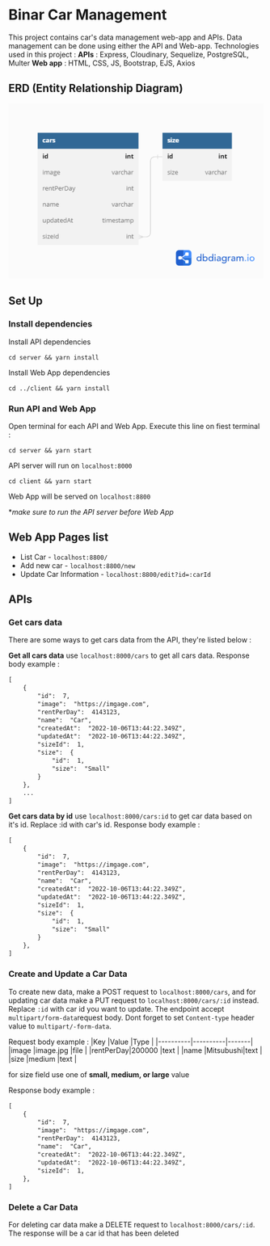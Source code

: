 ﻿# Binar Car Management

This project contains car's data management web-app and APIs. Data management can be done using either the API and Web-app.
Technologies used in this project :
**APIs** : Express, Cloudinary, Sequelize, PostgreSQL, Multer
**Web app** : HTML, CSS, JS, Bootstrap, EJS, Axios

## ERD (Entity Relationship Diagram)
![ERD](https://raw.githubusercontent.com/NoFall887/binar-car-management/main/Untitled.png)

## Set Up
### Install dependencies
Install API dependencies

    cd server && yarn install
   Install Web App dependencies

    cd ../client && yarn install
 ### Run API and Web App
 Open terminal for each API and Web App. 
 Execute this line on fiest terminal :

    cd server && yarn start
API server will run on `localhost:8000`
 
    cd client && yarn start
Web App will be served on `localhost:8800`

**make sure to run the API server before Web App*

## Web App Pages list

 - List Car - `localhost:8800/`
 - Add new car - `localhost:8800/new`
 - Update Car Information - `localhost:8800/edit?id=:carId`

## APIs
### Get cars data
There are some ways to get cars data from the API, they're listed below :

**Get all cars data**
use `localhost:8000/cars` to get all cars data.
Response body example :
```
[
	{
		"id":  7,
		"image":  "https://imgage.com",
		"rentPerDay":  4143123,
		"name":  "Car",
		"createdAt":  "2022-10-06T13:44:22.349Z",
		"updatedAt":  "2022-10-06T13:44:22.349Z",
		"sizeId":  1,
		"size":  {
			"id":  1,
			"size":  "Small"
		}
	},
	...
]
```
**Get cars data by id**
use `localhost:8000/cars:id` to get car data based on it's id. Replace :id with car's id.
Response body example :
```
[
	{
		"id":  7,
		"image":  "https://imgage.com",
		"rentPerDay":  4143123,
		"name":  "Car",
		"createdAt":  "2022-10-06T13:44:22.349Z",
		"updatedAt":  "2022-10-06T13:44:22.349Z",
		"sizeId":  1,
		"size":  {
			"id":  1,
			"size":  "Small"
		}
	},
]
```
### Create and Update a Car Data
To create new data, make a POST request to `localhost:8000/cars`, and for updating car data make a PUT request to `localhost:8000/cars/:id` instead. Replace `:id` with car id you want to update.
The endpoint accept `multipart/form-data`request body. Dont forget to set `Content-type` header value to `multipart/-form-data`.

Request body example :
|Key       |Value     |Type   |
|----------|----------|-------|
|image     |image.jpg |file   |
|rentPerDay|200000    |text   |
|name      |Mitsubushi|text   |
|size      |medium    |text   |

for size field use one of  **small, medium, or large** value

Response body example :
```
[
	{
		"id":  7,
		"image":  "https://imgage.com",
		"rentPerDay":  4143123,
		"name":  "Car",
		"createdAt":  "2022-10-06T13:44:22.349Z",
		"updatedAt":  "2022-10-06T13:44:22.349Z",
		"sizeId":  1,
	},
]
```

### Delete a Car Data
For deleting car data make a DELETE request to `localhost:8000/cars/:id`. The response will be a car id that has been deleted


